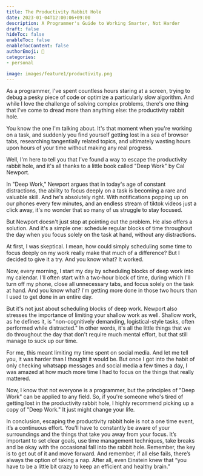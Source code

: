 ```yaml
---
title: The Productivity Rabbit Hole
date: 2023-01-04T12:00:06+09:00
description: A Programmer's Guide to Working Smarter, Not Harder
draft: false
hideToc: false
enableToc: false
enableTocContent: false
authorEmoji: 🤖
categories:
- personal

image: images/feature1/productivity.png
---
```


As a programmer, I've spent countless hours staring at a screen, trying to debug a pesky piece of code or optimize a particularly slow algorithm. And while I love the challenge of solving complex problems, there's one thing that I've come to dread more than anything else: the productivity rabbit hole.

You know the one I'm talking about. It's that moment when you're working on a task, and suddenly you find yourself getting lost in a sea of browser tabs, researching tangentially related topics, and ultimately wasting hours upon hours of your time without making any real progress.

Well, I'm here to tell you that I've found a way to escape the productivity rabbit hole, and it's all thanks to a little book called "Deep Work" by Cal Newport.

In "Deep Work," Newport argues that in today's age of constant distractions, the ability to focus deeply on a task is becoming a rare and valuable skill. And he's absolutely right. With notifications popping up on our phones every few minutes, and an endless stream of tiktok videos just a click away, it's no wonder that so many of us struggle to stay focused.

But Newport doesn't just stop at pointing out the problem. He also offers a solution. And it's a simple one: schedule regular blocks of time throughout the day when you focus solely on the task at hand, without any distractions.

At first, I was skeptical. I mean, how could simply scheduling some time to focus deeply on my work really make that much of a difference? But I decided to give it a try. And you know what? It worked.

Now, every morning, I start my day by scheduling blocks of deep work into my calendar. I'll often start with a two-hour block of time, during which I'll turn off my phone, close all unnecessary tabs, and focus solely on the task at hand. And you know what? I'm getting more done in those two hours than I used to get done in an entire day.

But it's not just about scheduling blocks of deep work. Newport also stresses the importance of limiting your shallow work as well. Shallow work, as he defines it, is "non-cognitively demanding, logistical-style tasks, often performed while distracted." In other words, it's all the little things that we do throughout the day that don't require much mental effort, but that still manage to suck up our time.

For me, this meant limiting my time spent on social media. And let me tell you, it was harder than I thought it would be. But once I got into the habit of only checking whatsapp messages and social media a few times a day, I was amazed at how much more time I had to focus on the things that really mattered.

Now, I know that not everyone is a programmer, but the principles of "Deep Work" can be applied to any field. So, if you're someone who's tired of getting lost in the productivity rabbit hole, I highly recommend picking up a copy of "Deep Work." It just might change your life.

In conclusion, escaping the productivity rabbit hole is not a one time event, it’s a continuous effort. You’ll have to constantly be aware of your surroundings and the things that take you away from your focus. It’s important to set clear goals, use time management techniques, take breaks and be okay with the occasional fall into the rabbit hole. Remember, the key is to get out of it and move forward.  And remember, if all else fails, there’s always the option of taking a nap. After all, even Einstein knew that “you have to be a little bit crazy to keep an efficient and healthy brain.”









